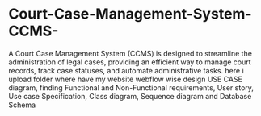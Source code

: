 # Court-Case-Management-System-CCMS-
A Court Case Management System (CCMS) is designed to streamline the administration of legal cases, providing an efficient way to manage court records, track case statuses, and automate administrative tasks. 
here i upload folder where have my website webflow wise  design USE CASE diagram, finding Functional and Non-Functional requirements, User story, Use case Specification, Class diagram, Sequence diagram and Database Schema
